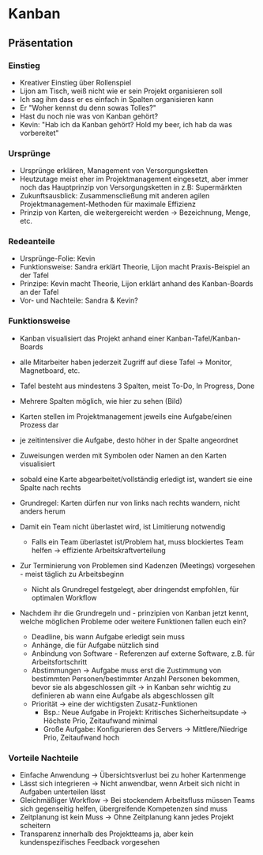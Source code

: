 # Kanban

## Präsentation

### Einstieg

- Kreativer Einstieg über Rollenspiel
- Lijon am Tisch, weiß nicht wie er sein Projekt organisieren soll
- Ich sag ihm dass er es einfach in Spalten organisieren kann
- Er "Woher kennst du denn sowas Tolles?"
- Hast du noch nie was von Kanban gehört?
- Kevin: "Hab ich da Kanban gehört? Hold my beer, ich hab da was vorbereitet"

### Ursprünge

- Ursprünge erklären, Management von Versorgungsketten
- Heutzutage meist eher im Projektmanagement eingesetzt, aber immer noch das Hauptprinzip von Versorgungsketten in z.B: Supermärkten
- Zukunftsausblick: Zusammenscließung mit anderen agilen Projektmanagement-Methoden für maximale Effizienz
- Prinzip von Karten, die weitergereicht werden -> Bezeichnung, Menge, etc.


### Redeanteile

- Ursprünge-Folie: Kevin
- Funktionsweise: Sandra erklärt Theorie, Lijon macht Praxis-Beispiel an der Tafel
- Prinzipe: Kevin macht Theorie, Lijon erklärt anhand des Kanban-Boards an der Tafel
- Vor- und Nachteile: Sandra & Kevin?


### Funktionsweise

- Kanban visualisiert das Projekt anhand einer Kanban-Tafel/Kanban-Boards
- alle Mitarbeiter haben jederzeit Zugriff auf diese Tafel -> Monitor, Magnetboard, etc.
- Tafel besteht aus mindestens 3 Spalten, meist To-Do, In Progress, Done
- Mehrere Spalten möglich, wie hier zu sehen (Bild)
- Karten stellen im Projektmanagement jeweils eine Aufgabe/einen Prozess dar
- je zeitintensiver die Aufgabe, desto höher in der Spalte angeordnet
- Zuweisungen werden mit Symbolen oder Namen an den Karten visualisiert
- sobald eine Karte abgearbeitet/vollständig erledigt ist, wandert sie eine Spalte nach rechts
- Grundregel: Karten dürfen nur von links nach rechts wandern, nicht anders herum
- Damit ein Team nicht überlastet wird, ist Limitierung notwendig
  - Falls ein Team überlastet ist/Problem hat, muss blockiertes Team helfen -> effiziente Arbeitskraftverteilung
- Zur Terminierung von Problemen sind Kadenzen (Meetings) vorgesehen - meist täglich zu Arbeitsbeginn
  - Nicht als Grundregel festgelegt, aber dringendst empfohlen, für optimalen Workflow

- Nachdem ihr die Grundregeln und - prinzipien von Kanban jetzt kennt, welche möglichen Probleme oder weitere Funktionen fallen euch ein?
  - Deadline, bis wann Aufgabe erledigt sein muss
  - Anhänge, die für Aufgabe nützlich sind
  - Anbindung von Software - Referenzen auf externe Software, z.B. für Arbeitsfortschritt
  - Abstimmungen -> Aufgabe muss erst die Zustimmung von bestimmten Personen/bestimmter Anzahl Personen bekommen, bevor sie als abgeschlossen gilt -> in Kanban sehr wichtig zu definieren ab wann eine Aufgabe als abgeschlossen gilt
  - Priorität -> eine der wichtigsten Zusatz-Funktionen
    - Bsp.: Neue Aufgabe in Projekt: Kritisches Sicherheitsupdate -> Höchste Prio, Zeitaufwand minimal
    - Große Aufgabe: Konfigurieren des Servers -> Mittlere/Niedrige Prio, Zeitaufwand hoch

### Vorteile Nachteile

- Einfache Anwendung -> Übersichtsverlust bei zu hoher Kartenmenge
- Lässt sich integrieren -> Nicht anwendbar, wenn Arbeit sich nicht in Aufgaben unterteilen lässt
- Gleichmäßiger Workflow -> Bei stockendem Arbeitsfluss müssen Teams sich gegenseitig helfen, übergreifende Kompetenzen sind muss
- Zeitplanung ist kein Muss -> Ohne Zeitplanung kann jedes Projekt scheitern
- Transparenz innerhalb des Projektteams ja, aber kein kundenspezifisches Feedback vorgesehen
